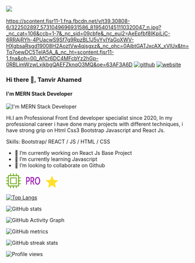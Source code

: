 ![](https://scontent.fjsr11-1.fna.fbcdn.net/v/t39.30808-6/322502897_5731049696931586_8195401451110320047_n.jpg?_nc_cat=106&ccb=1-7&_nc_sid=09cbfe&_nc_eui2=AeEpfbf8IKpiLjC-6RRAjRYh-4PUacwS9Sf7g9RpzBL1J5vYyIYaGoXWV-HXgbsaRsgd19008H2AoztVw4qjsgxz&_nc_ohc=0AibtGATJxcAX_xVlUx&tn=Tq7oewDC5TelA5A_&_nc_ht=scontent.fjsr11-1.fna&oh=00_AfCr6DC4MFcbYz2hGp-0RBLimWzwLxjkbgQAEFZknqO3MQ&oe=63AF3A6D)


https://scontent.fjsr11-1.fna.fbcdn.net/v/t39.30808-6/322502897_5731049696931586_8195401451110320047_n.jpg?_nc_cat=106&ccb=1-7&_nc_sid=09cbfe&_nc_eui2=AeEpfbf8IKpiLjC-6RRAjRYh-4PUacwS9Sf7g9RpzBL1J5vYyIYaGoXWV-HXgbsaRsgd19008H2AoztVw4qjsgxz&_nc_ohc=0AibtGATJxcAX_xVlUx&tn=Tq7oewDC5TelA5A_&_nc_ht=scontent.fjsr11-1.fna&oh=00_AfCr6DC4MFcbYz2hGp-0RBLimWzwLxjkbgQAEFZknqO3MQ&oe=63AF3A6D
[<img src='https://cdn.jsdelivr.net/npm/simple-icons@3.0.1/icons/github.svg' alt='github' height='40'>](https://github.com/Tanvir1943)  [<img src='https://cdn.jsdelivr.net/npm/simple-icons@3.0.1/icons/icloud.svg' alt='website' height='40'>](https://personalportfelio.netlify.app/)  
### Hi there 👋, Tanvir Ahamed
#### I'm MERN Stack Developer
![I'm MERN Stack Developer](https://scontent.fjsr11-1.fna.fbcdn.net/v/t39.30808-6/319027444_712044770336925_8108724687585405889_n.jpg?_nc_cat=106&ccb=1-7&_nc_sid=09cbfe&_nc_eui2=AeEWdKHa5PW-R6ny9e0fAAU-cS2UQn6yh3BxLZRCfrKHcCY5bp1CgF2fDqNcAVGSTFGPffDBsE-lEs6VVsIkb456&_nc_ohc=KxI2v3V9qW8AX-VxvhL&_nc_ht=scontent.fjsr11-1.fna&oh=00_AfDplJffTwXwl4t10kiGpLOhfLH0ANJfnwQSJdCiOm5HVQ&oe=63AF7B64)

Hi.I am Professional  Front End developer specialist since 2020, In my professional career i have done many projects with different techniques, i have strong grip on Html Css3 Bootstrap Javascript and React Js.



Skills: Bootstrap/ REACT / JS / HTML / CSS

- 🔭 I’m currently working on React Js Base Project 
- 🌱 I’m currently learning Javascript 
- 👯 I’m looking to collaborate on Github 




<a href='https://docs.github.com/en/developers'><img src='https://raw.githubusercontent.com/acervenky/animated-github-badges/master/assets/devbadge.gif' width='40' height='40'></a> <a href='https://github.com/pricing'><img src='https://raw.githubusercontent.com/acervenky/animated-github-badges/master/assets/pro.gif' width='40' height='40'></a> <a href='https://stars.github.com/'><img src='https://raw.githubusercontent.com/acervenky/animated-github-badges/master/assets/starbadge.gif' width='35' height='35'></a> 

[![Top Langs](https://github-readme-stats.vercel.app/api/top-langs/?username=Tanvir1943)](https://github.com/anuraghazra/github-readme-stats)

![GitHub stats](https://github-readme-stats.vercel.app/api?username=Tanvir1943&show_icons=true)  

![GitHub Activity Graph](https://activity-graph.herokuapp.com/graph?username=Tanvir1943)  

![GitHub metrics](https://metrics.lecoq.io/Tanvir1943)  

![GitHub streak stats](https://streak-stats.demolab.com/?user=Tanvir1943)  

![Profile views](https://gpvc.arturio.dev/Tanvir1943)  

